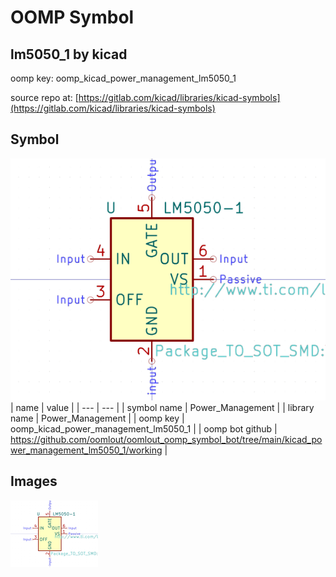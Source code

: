# OOMP Symbol  
## lm5050_1  by kicad  
  
oomp key: oomp_kicad_power_management_lm5050_1  
  
source repo at: [https://gitlab.com/kicad/libraries/kicad-symbols](https://gitlab.com/kicad/libraries/kicad-symbols)  
## Symbol  
  
[![working.png](working_600.png)](working.png)  
| name | value | 
| --- | --- | 
| symbol name | Power_Management | 
| library name | Power_Management | 
| oomp key | oomp_kicad_power_management_lm5050_1 | 
| oomp bot github | https://github.com/oomlout/oomlout_oomp_symbol_bot/tree/main/kicad_power_management_lm5050_1/working | 
## Images  
  
[![working.png](working_140.png)](working.png)  
